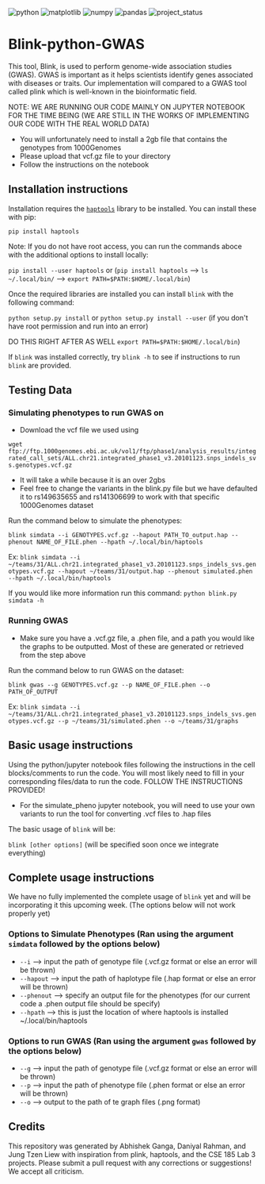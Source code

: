 ![python](https://img.shields.io/badge/python-3.9.5-green)
![matplotlib](https://img.shields.io/badge/matplotlib-3.4.2-red)
![numpy](https://img.shields.io/badge/numpy-1.21.1-blue)
![pandas](https://img.shields.io/badge/pandas-1.5.3-white)
![project_status](https://img.shields.io/badge/project__status-work%20in%20progress-orange)

# Blink-python-GWAS
This tool, Blink, is used to perform genome-wide association studies (GWAS). GWAS is important as it helps scientists identify genes associated with diseases or traits. Our implementation will compared to a GWAS tool called plink which is well-known in the bioinformatic field. 

NOTE: WE ARE RUNNING OUR CODE MAINLY ON JUPYTER NOTEBOOK FOR THE TIME BEING (WE ARE STILL IN THE WORKS OF IMPLEMENTING OUR CODE WITH THE REAL WORLD DATA)
- You will unfortunately need to install a 2gb file that contains the genotypes from 1000Genomes
- Please upload that vcf.gz file to your directory
- Follow the instructions on the notebook

## Installation instructions
Installation requires the [`haptools`](https://haptools.readthedocs.io/en/stable/project_info/installation.html) library to be installed. You can install these with pip:

`pip install haptools`

Note: If you do not have root access, you can run the commands aboce with the additional options to install locally:

`pip install --user haptools` or (`pip install haptools` --> `ls ~/.local/bin/` --> `export PATH=$PATH:$HOME/.local/bin`)

Once the required libraries are installed you can install `blink` with the following command:

`python setup.py install`
or
`python setup.py install --user` (if you don't have root permission and run into an error) 

DO THIS RIGHT AFTER AS WELL `export PATH=$PATH:$HOME/.local/bin`)

If `blink` was installed correctly, try `blink -h` to see if instructions to run `blink` are provided.

## Testing Data
### Simulating phenotypes to run GWAS on

* Download the vcf file we used using 

`wget ftp://ftp.1000genomes.ebi.ac.uk/vol1/ftp/phase1/analysis_results/integrated_call_sets/ALL.chr21.integrated_phase1_v3.20101123.snps_indels_svs.genotypes.vcf.gz`
* It will take a while because it is an over 2gbs
* Feel free to change the variants in the blink.py file but we have defaulted it to rs149635655 and rs141306699 to work with that specific 1000Genomes dataset

Run the command below to simulate the phenotypes:

`blink simdata --i GENOTYPES.vcf.gz --hapout PATH_TO_output.hap --phenout NAME_OF_FILE.phen --hpath ~/.local/bin/haptools`

Ex: `blink simdata --i ~/teams/31/ALL.chr21.integrated_phase1_v3.20101123.snps_indels_svs.genotypes.vcf.gz --hapout ~/teams/31/output.hap --phenout simulated.phen --hpath ~/.local/bin/haptools`

If you would like more information run this command: `python blink.py simdata -h`

### Running GWAS

* Make sure you have a .vcf.gz file, a .phen file, and a path you would like the graphs to be outputted. Most of these are generated or retrieved from the step above

Run the command below to run GWAS on the dataset:

`blink gwas --g GENOTYPES.vcf.gz --p NAME_OF_FILE.phen --o PATH_OF_OUTPUT`

Ex: `blink simdata --i ~/teams/31/ALL.chr21.integrated_phase1_v3.20101123.snps_indels_svs.genotypes.vcf.gz --p ~/teams/31/simulated.phen --o ~/teams/31/graphs`

## Basic usage instructions
Using the python/jupyter notebook files following the instructions in the cell blocks/comments to run the code. You will most likely need to fill in your corresponding files/data to run the code. FOLLOW THE INSTRUCTIONS PROVIDED!
* For the simulate_pheno jupyter notebook, you will need to use your own variants to run the tool for converting .vcf files to .hap files

The basic usage of `blink` will be: 

`blink [other options]` (will be specified soon once we integrate everything)

## Complete usage instructions 
We have no fully implemented the complete usage of `blink` yet and will be incorporating it this upcoming week. (The options below will not work properly yet)

### Options to Simulate Phenotypes (Ran using the argument `simdata` followed by the options below)
* `--i` --> input the path of genotype file (.vcf.gz format or else an error will be thrown)
* `--hapout` --> input the path of haplotype file (.hap format or else an error will be thrown)
* `--phenout` --> specify an output file for the phenotypes (for our current code a .phen output file should be specify)
* `--hpath` --> this is just the location of where haptools is installed ~/.local/bin/haptools

### Options to run GWAS (Ran using the argument `gwas` followed by the options below)
* `--g` --> input the path of genotype file (.vcf.gz format or else an error will be thrown)
* `--p` --> input the path of phenotype file (.phen format or else an error will be thrown)
* `--o` --> output to the path of te graph files (.png format)

## Credits
This repository was generated by Abhishek Ganga, Daniyal Rahman, and Jung Tzen Liew with inspiration from plink, haptools, and the CSE 185 Lab 3 projects. Please submit a pull request with any corrections or suggestions! We accept all criticism.
